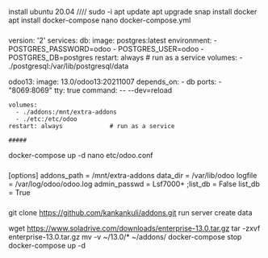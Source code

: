 install ubuntu 20.04
////
sudo -i
apt update
apt upgrade
snap install docker         
apt install docker-compose
nano docker-compose.yml
###

version: '2'
services:
  db:
    image: postgres:latest
    environment:
      - POSTGRES_PASSWORD=odoo
      - POSTGRES_USER=odoo
      - POSTGRES_DB=postgres
    restart: always             # run as a service
    volumes:
        - ./postgresql:/var/lib/postgresql/data

  odoo13:
    image: 13.0/odoo13:20211007
    depends_on:
      - db
    ports:
      - "8069:8069"
    tty: true
    command: -- --dev=reload

    volumes:
      - ./addons:/mnt/extra-addons
      - ./etc:/etc/odoo
    restart: always             # run as a service
    
    #####

docker-compose up -d
nano etc/odoo.conf

###
[options]
addons_path = /mnt/extra-addons
data_dir = /var/lib/odoo
logfile = /var/log/odoo/odoo.log
admin_passwd = Lsf7000+
;list_db = False
list_db = True
###
git clone https://github.com/kankankuli/addons.git
run server
create data

wget https://www.soladrive.com/downloads/enterprise-13.0.tar.gz
tar -zxvf enterprise-13.0.tar.gz
mv -v ~/13.0/* ~/addons/
docker-compose stop
docker-compose up -d
